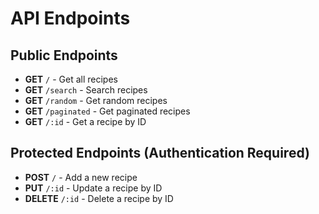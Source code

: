 # API Endpoints

## Public Endpoints
- **GET** `/` - Get all recipes
- **GET** `/search` - Search recipes
- **GET** `/random` - Get random recipes
- **GET** `/paginated` - Get paginated recipes
- **GET** `/:id` - Get a recipe by ID

## Protected Endpoints (Authentication Required)
- **POST** `/` - Add a new recipe
- **PUT** `/:id` - Update a recipe by ID
- **DELETE** `/:id` - Delete a recipe by ID